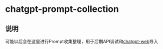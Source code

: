 # chatgpt-prompt-collection

## 说明
可能以后会在这里进行Prompt收集整理，用于后期API调试和[chatgpt-web](https://github.com/jason6111/gpt-web)导入
